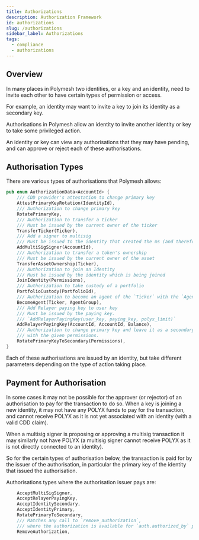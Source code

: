 ```yaml
---
title: Authorizations
description: Authorization Framework
id: authorizations
slug: /authorizations
sidebar_label: Authorizations
tags:
  - compliance
  - authorizations
---
```


## Overview

In many places in Polymesh two identities, or a key and an identity, need to invite each other to have certain types of permission or access.

For example, an identity may want to invite a key to join its identity as a secondary key.

Authorisations in Polymesh allow an identity to invite another identity or key to take some privileged action.

An identity or key can view any authorisations that they may have pending, and can approve or reject each of these authorisations.

## Authorisation Types

There are various types of authorisations that Polymesh allows:

```rust
pub enum AuthorizationData<AccountId> {
    /// CDD provider's attestation to change primary key
    AttestPrimaryKeyRotation(IdentityId),
    /// Authorization to change primary key
    RotatePrimaryKey,
    /// Authorization to transfer a ticker
    /// Must be issued by the current owner of the ticker
    TransferTicker(Ticker),
    /// Add a signer to multisig
    /// Must be issued to the identity that created the ms (and therefore owns it permanently)
    AddMultiSigSigner(AccountId),
    /// Authorization to transfer a token's ownership
    /// Must be issued by the current owner of the asset
    TransferAssetOwnership(Ticker),
    /// Authorization to join an Identity
    /// Must be issued by the identity which is being joined
    JoinIdentity(Permissions),
    /// Authorization to take custody of a portfolio
    PortfolioCustody(PortfolioId),
    /// Authorization to become an agent of the `Ticker` with the `AgentGroup`.
    BecomeAgent(Ticker, AgentGroup),
    /// Add Relayer paying key to user key
    /// Must be issued by the paying key.
    /// `AddRelayerPayingKey(user_key, paying_key, polyx_limit)`
    AddRelayerPayingKey(AccountId, AccountId, Balance),
    /// Authorization to change primary key and leave it as a secondary key
    /// with the given permissions.
    RotatePrimaryKeyToSecondary(Permissions),
}
```

Each of these authorisations are issued by an identity, but take different parameters depending on the type of action taking place.

## Payment for Authorisation

In some cases it may not be possible for the approver (or rejector) of an authorisation to pay for the transaction to do so. When a key is joining a new identity, it may not have any POLYX funds to pay for the transaction, and cannot receive POLYX as it is not yet associated with an identity (with a valid CDD claim).

When a multisig signer is proposing or approving a multisig transaction it may similarly not have POLYX (a multisig signer cannot receive POLYX as it is not directly connected to an identity).

So for the certain types of authorisation below, the transaction is paid for by the issuer of the authorisation, in particular the primary key of the identity that issued the authorisation.

Authorisations types where the authorisation issuer pays are:

```rust
    AcceptMultiSigSigner,
    AcceptRelayerPayingKey,
    AcceptIdentitySecondary,
    AcceptIdentityPrimary,
    RotatePrimaryToSecondary,
    /// Matches any call to `remove_authorization`,
    /// where the authorization is available for `auth.authorized_by` payer redirection.
    RemoveAuthorization,
```
